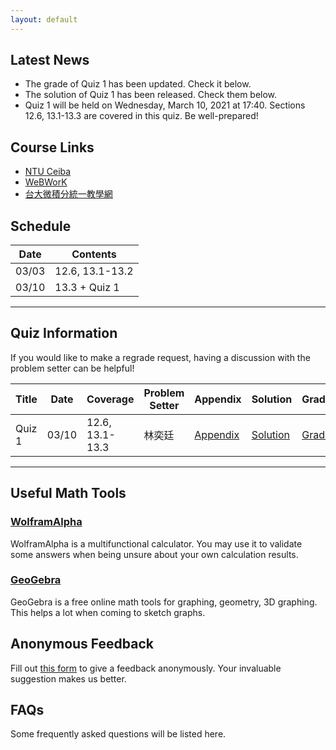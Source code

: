```yaml
---
layout: default
---
```


## Latest News
- The grade of Quiz 1 has been updated. Check it below.
- The solution of Quiz 1 has been released. Check them below.
- Quiz 1 will be held on Wednesday, March 10, 2021 at 17:40. Sections 12.6, 13.1-13.3 are covered in this quiz. Be well-prepared!

## Course Links
- [NTU Ceiba](https://ceiba.ntu.edu.tw/modules/info/info.php?csn=a8a903&current_lang=chinese)
- [WeBWorK](http://webwork.math.ntu.edu.tw/webwork2/1092MATH4008_07/)
- [台大微積分統一教學網](http://www.math.ntu.edu.tw/~calc/Default.html)

## Schedule

| Date  | Contents        |
|-------|-----------------|
| 03/03 | 12.6, 13.1-13.2 |
| 03/10 | 13.3 + Quiz 1   |

* * *

## Quiz Information

If you would like to make a regrade request, having a discussion with the problem setter can be helpful!

| Title  | Date  | Coverage        | Problem Setter   | Appendix         | Solution | Grade |
|--------|-------|-----------------|------------------|------------------|----------|-------|
| Quiz 1 | 03/10 | 12.6, 13.1-13.3 | 林奕廷 | [Appendix](https://github.com/1011cychien/2021_spring_ntu_calc_07-2/files/6114145/1092-Quiz1-reference-quadratic-surface.pdf) | [Solution](https://ceiba.ntu.edu.tw/course/a8a903/bulletin/457263_1092%20Quiz1-Sol.pdf) | [Grade](https://ceiba.ntu.edu.tw/modules/grade/grade.php?csn=a8a903&current_lang=chinese) |

* * *

## Useful Math Tools
### [WolframAlpha](https://www.wolframalpha.com/)
WolframAlpha is a multifunctional calculator. You may use it to validate some answers when being unsure about your own calculation results.
### [GeoGebra](https://www.geogebra.org/?lang=zh-TW)
GeoGebra is a free online math tools for graphing, geometry, 3D graphing. This helps a lot when coming to sketch graphs.

## Anonymous Feedback
Fill out [this form](https://peing.net/zh-TW/1011_cychien) to give a feedback anonymously. Your invaluable suggestion makes us better.

## FAQs
Some frequently asked questions will be listed here.
